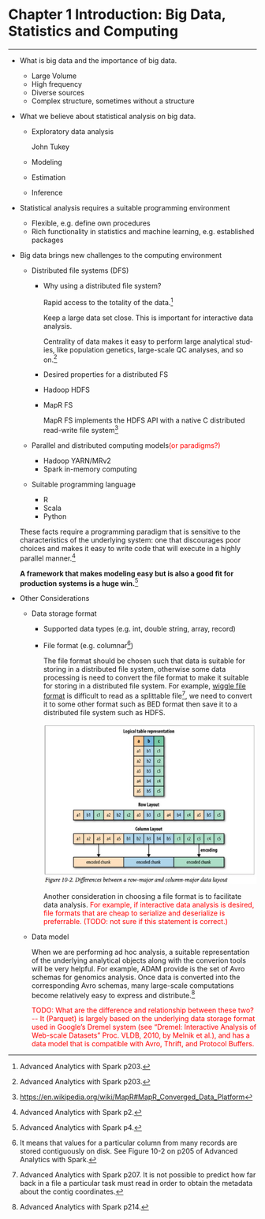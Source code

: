 # Chapter 1 Introduction: Big Data, Statistics and Computing

---

- What is big data and the importance of big data.
  * Large Volume
  * High frequency
  * Diverse sources
  * Complex structure, sometimes without a structure

- What we believe about statistical analysis on big data.
  * Exploratory data analysis
    
    John Tukey
    
  * Modeling
  * Estimation
  * Inference
 
- Statistical analysis requires a suitable programming environment
  * Flexible, e.g. define own procedures
  * Rich functionality in statistics and machine learning, e.g. established packages

- Big data brings new challenges to the computing environment
  * Distributed file systems (DFS)
    + Why using a distributed file system?
    
      Rapid access to the totality of the data.[^rapid_access_data]
      
      Keep a large data set close. This is important for interactive data analysis.
      
      Centrality of data makes it easy to perform large analytical stud‐ ies, like population genetics, large-scale QC analyses, and so on.[^central_data]
      
    + Desired properties for a distributed FS
    + Hadoop HDFS
    + MapR FS 
      
      MapR FS implements the HDFS API with a native C distributed read-write file system[^maprfs]
      
  * Parallel and distributed computing models<font color='red'>(or paradigms?)</font>
    + Hadoop YARN/MRv2
    + Spark in-memory computing
  * Suitable programming language
    + R
    + Scala
    + Python

  These facts require a programming paradigm that is sensitive to the characteristics of the underlying system: one that discourages poor choices and makes it easy to write code that will execute in a highly parallel manner.[^bigdata_changes_how_we _do_data_analysis]

  **A framework that makes modeling easy but is also a good fit for production systems is a huge win.**[^what_is_a_good_programming_framework_for_bigdata_analysis]

- Other Considerations
  * Data storage format    
    + Supported data types (e.g. int, double string, array, record)
    + File format (e.g. columnar[^columnar_file_format])
      
      The file format should be chosen such that data is suitable for storing in a distributed file system, otherwise some data processing is need to convert the file format to make it suitable for storing in a distributed file system. For example, [wiggle file format](http://www.ensembl.org/info/website/upload/wig.html) is difficult to read as a splittable file[^wiggle_not_splittable], we need to convert it to some other format such as BED format then save it to a distributed file system such as HDFS.
      
      ![Row-major vs column-major data layout.](./figures/column-major_data_layout.jpg)
      
      Another consideration in choosing a file format is to facilitate data analysis. <font color='red'>For example, if interactive data analysis is desired, file formats that are cheap to serialize and deserialize is preferrable. (TODO: not sure if this statement is correct.)</font> 
      
  * Data model

    When we are performing ad hoc analysis, a suitable representation of the underlying analytical objects along with the converion tools will be very helpful. For example, ADAM provide is the set of Avro schemas for genomics analysis. Once data is converted into the corresponding Avro schemas, many large-scale computations become relatively easy to express and distribute.[^Avro_schema_example]
    
    <font color='red'>TODO: What are the difference and relationship between these two? -- It (Parquet) is largely based on the underlying data storage format used in Google’s Dremel system (see “Dremel: Interactive Analysis of Web-scale Datasets” Proc. VLDB, 2010, by Melnik et al.), and has a data model that is compatible with Avro, Thrift, and Protocol Buffers.</font>


[^bigdata_changes_how_we _do_data_analysis]: Advanced Analytics with Spark p2.
[^what_is_a_good_programming_framework_for_bigdata_analysis]: Advanced Analytics with Spark p4.
[^maprfs]: https://en.wikipedia.org/wiki/MapR#MapR_Converged_Data_Platform
[^rapid_access_data]: Advanced Analytics with Spark p203.
[^central_data]: Advanced Analytics with Spark p203.
[^columnar_file_format]: It means that values for a particular column from many records are stored contiguously on disk. See Figure 10-2 on p205 of Advanced Analytics with Spark.
[^wiggle_not_splittable]: Advanced Analytics with Spark p207. It is not possible to predict how far back in a file a particular task must read in order to obtain the metadata about the contig coordinates.
[^Avro_schema_example]: Advanced Analytics with Spark p214.